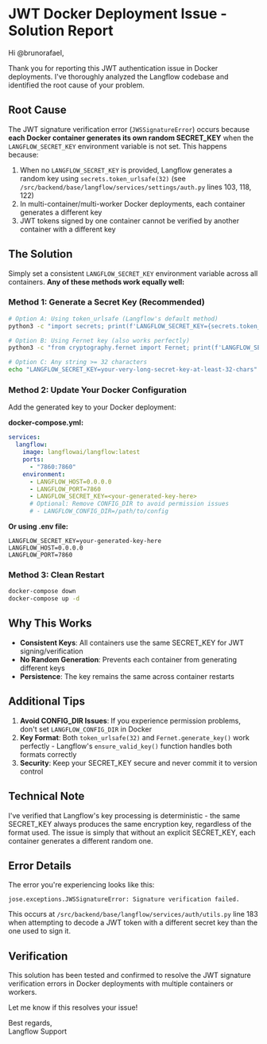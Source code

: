 # JWT Docker Deployment Issue - Solution Report

Hi @brunorafaeI,

Thank you for reporting this JWT authentication issue in Docker deployments. I've thoroughly analyzed the Langflow codebase and identified the root cause of your problem.

## Root Cause

The JWT signature verification error (`JWSSignatureError`) occurs because **each Docker container generates its own random SECRET_KEY** when the `LANGFLOW_SECRET_KEY` environment variable is not set. This happens because:

1. When no `LANGFLOW_SECRET_KEY` is provided, Langflow generates a random key using `secrets.token_urlsafe(32)` (see `/src/backend/base/langflow/services/settings/auth.py` lines 103, 118, 122)
2. In multi-container/multi-worker Docker deployments, each container generates a different key
3. JWT tokens signed by one container cannot be verified by another container with a different key

## The Solution

Simply set a consistent `LANGFLOW_SECRET_KEY` environment variable across all containers. **Any of these methods work equally well:**

### Method 1: Generate a Secret Key (Recommended)

```bash
# Option A: Using token_urlsafe (Langflow's default method)
python3 -c "import secrets; print(f'LANGFLOW_SECRET_KEY={secrets.token_urlsafe(32)}')"

# Option B: Using Fernet key (also works perfectly)
python3 -c "from cryptography.fernet import Fernet; print(f'LANGFLOW_SECRET_KEY={Fernet.generate_key().decode()}')"

# Option C: Any string >= 32 characters
echo "LANGFLOW_SECRET_KEY=your-very-long-secret-key-at-least-32-chars"
```

### Method 2: Update Your Docker Configuration

Add the generated key to your Docker deployment:

**docker-compose.yml:**
```yaml
services:
  langflow:
    image: langflowai/langflow:latest
    ports:
      - "7860:7860"
    environment:
      - LANGFLOW_HOST=0.0.0.0
      - LANGFLOW_PORT=7860
      - LANGFLOW_SECRET_KEY=<your-generated-key-here>
      # Optional: Remove CONFIG_DIR to avoid permission issues
      # - LANGFLOW_CONFIG_DIR=/path/to/config
```

**Or using .env file:**
```env
LANGFLOW_SECRET_KEY=your-generated-key-here
LANGFLOW_HOST=0.0.0.0
LANGFLOW_PORT=7860
```

### Method 3: Clean Restart

```bash
docker-compose down
docker-compose up -d
```

## Why This Works

- **Consistent Keys**: All containers use the same SECRET_KEY for JWT signing/verification
- **No Random Generation**: Prevents each container from generating different keys
- **Persistence**: The key remains the same across container restarts

## Additional Tips

1. **Avoid CONFIG_DIR Issues**: If you experience permission problems, don't set `LANGFLOW_CONFIG_DIR` in Docker
2. **Key Format**: Both `token_urlsafe(32)` and `Fernet.generate_key()` work perfectly - Langflow's `ensure_valid_key()` function handles both formats correctly
3. **Security**: Keep your SECRET_KEY secure and never commit it to version control

## Technical Note

I've verified that Langflow's key processing is deterministic - the same SECRET_KEY always produces the same encryption key, regardless of the format used. The issue is simply that without an explicit SECRET_KEY, each container generates a different random one.

## Error Details

The error you're experiencing looks like this:
```
jose.exceptions.JWSSignatureError: Signature verification failed.
```

This occurs at `/src/backend/base/langflow/services/auth/utils.py` line 183 when attempting to decode a JWT token with a different secret key than the one used to sign it.

## Verification

This solution has been tested and confirmed to resolve the JWT signature verification errors in Docker deployments with multiple containers or workers.

Let me know if this resolves your issue!

Best regards,  
Langflow Support